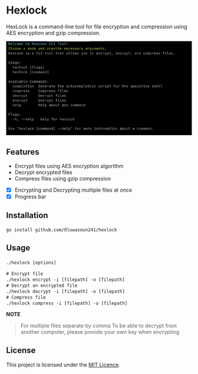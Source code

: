 # Hexlock

HexLock is a command-line tool for file encryption and
compression using AES encryption and gzip compression.

![demo img](https://github.com/Oluwaseun241/hexlock/blob/main/images/demo)

## Features

- Encrypt files using AES encryption algorithm
- Decrypt encrypted files
- Compress files using gzip compression

- [x] Encrypting and Decrypting multiple files at once
- [x] Progress bar

## Installation

```
go install github.com/Oluwaseun241/hexlock
```

## Usage

`./hexlock [options]`

```
# Encrypt file
./hexlock encrypt -i [filepath] -o [filepath]
# Decrypt an encrypted file
./hexlock decrypt -i [filepath] -o [filepath]
# Compress file
./hexlock compress -i [filepath] -o [filepath]
```

**NOTE**

> For multiple files separate by comma
> To be able to decrypt from another computer, please provide your own key when encrypting

## License

This project is licensed under the [MIT Licence](https://github.com/Oluwaseun241/hexlock/blob/cobra/LICENCE).
